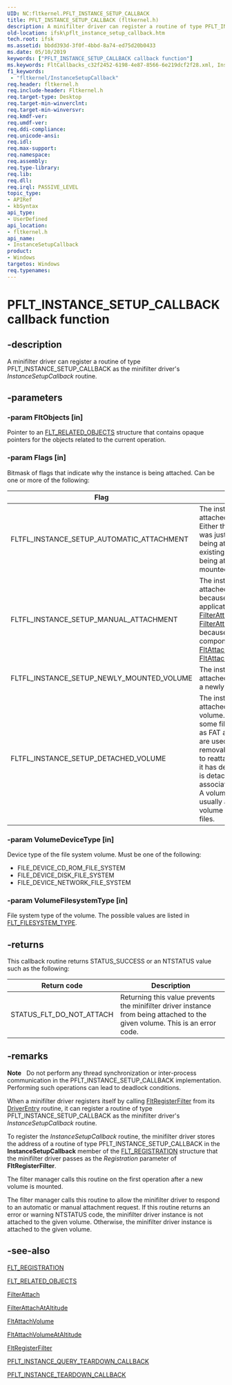 ```yaml
---
UID: NC:fltkernel.PFLT_INSTANCE_SETUP_CALLBACK
title: PFLT_INSTANCE_SETUP_CALLBACK (fltkernel.h)
description: A minifilter driver can register a routine of type PFLT_INSTANCE_SETUP_CALLBACK as the minifilter driver's InstanceSetupCallback routine.
old-location: ifsk\pflt_instance_setup_callback.htm
tech.root: ifsk
ms.assetid: bbdd393d-3f0f-4bbd-8a74-ed75d20b0433
ms.date: 05/10/2019
keywords: ["PFLT_INSTANCE_SETUP_CALLBACK callback function"]
ms.keywords: FltCallbacks_c32f2452-6198-4e87-8566-6e219dcf2f28.xml, InstanceSetupCallback, InstanceSetupCallback routine [Installable File System Drivers], PFLT_INSTANCE_SETUP_CALLBACK, fltkernel/InstanceSetupCallback, ifsk.pflt_instance_setup_callback
f1_keywords:
 - "fltkernel/InstanceSetupCallback"
req.header: fltkernel.h
req.include-header: Fltkernel.h
req.target-type: Desktop
req.target-min-winverclnt: 
req.target-min-winversvr: 
req.kmdf-ver: 
req.umdf-ver: 
req.ddi-compliance: 
req.unicode-ansi: 
req.idl: 
req.max-support: 
req.namespace: 
req.assembly: 
req.type-library: 
req.lib: 
req.dll: 
req.irql: PASSIVE_LEVEL
topic_type:
- APIRef
- kbSyntax
api_type:
- UserDefined
api_location:
- fltkernel.h
api_name:
- InstanceSetupCallback
product:
- Windows
targetos: Windows
req.typenames: 
---
```


# PFLT_INSTANCE_SETUP_CALLBACK callback function

## -description

A minifilter driver can register a routine of type PFLT_INSTANCE_SETUP_CALLBACK as the minifilter driver's *InstanceSetupCallback* routine.

## -parameters

### -param FltObjects [in]

Pointer to an [FLT_RELATED_OBJECTS](ns-fltkernel-_flt_related_objects.md) structure that contains opaque pointers for the objects related to the current operation.

### -param Flags [in]

Bitmask of flags that indicate why the instance is being attached. Can be one or more of the following:

| Flag | Meaning |
| ---- | ------- |
| FLTFL_INSTANCE_SETUP_AUTOMATIC_ATTACHMENT | The instance is being attached automatically. Either the minifilter driver was just loaded and is being attached to all existing volumes, or it is being attached to a newly mounted volume. |
| FLTFL_INSTANCE_SETUP_MANUAL_ATTACHMENT | The instance is being attached manually because a user-mode application has called [FilterAttach](https://docs.microsoft.com/windows/win32/api/fltuser/nf-fltuser-filterattach) or [FilterAttachAtAltitude](https://docs.microsoft.com/windows/win32/api/fltuser/nf-fltuser-filterattachataltitude), or because a kernel-mode component has called [FltAttachVolume](nf-fltkernel-fltattachvolume.md) or [FltAttachVolumeAtAltitude](nf-fltkernel-fltattachvolumeataltitude.md) |
| FLTFL_INSTANCE_SETUP_NEWLY_MOUNTED_VOLUME | The instance is being attached automatically to a newly mounted volume. |
| FLTFL_INSTANCE_SETUP_DETACHED_VOLUME | The instance is being attached to a detached volume. It is possible, on some file systems (such as FAT and CDFS, which are used by some removable media drives), to reattach a volume after it has detached. A volume is detached if it has no associated storage stack. A volume in this state is usually a dismounted volume that still has open files. |

### -param VolumeDeviceType [in]

Device type of the file system volume. Must be one of the following:

* FILE_DEVICE_CD_ROM_FILE_SYSTEM
* FILE_DEVICE_DISK_FILE_SYSTEM
* FILE_DEVICE_NETWORK_FILE_SYSTEM

### -param VolumeFilesystemType [in]

File system type of the volume. The possible values are listed in [FLT_FILESYSTEM_TYPE](https://docs.microsoft.com/windows-hardware/drivers/ddi/fltuserstructures/ne-fltuserstructures-_flt_filesystem_type).

## -returns

This callback routine returns STATUS_SUCCESS or an NTSTATUS value such as the following:

| Return code | Description |
| ----------- | ----------- |
| STATUS_FLT_DO_NOT_ATTACH | Returning this value prevents the minifilter driver instance from being attached to the given volume. This is an error code. |

## -remarks

<div class="alert"><b>Note</b>   Do not perform any thread synchronization or inter-process communication in the PFLT_INSTANCE_SETUP_CALLBACK implementation. Performing such operations can lead to deadlock conditions. </div>

When a minifilter driver registers itself by calling [FltRegisterFilter](nf-fltkernel-fltregisterfilter.md) from its [DriverEntry](https://docs.microsoft.com/windows-hardware/drivers/ddi/wdm/nc-wdm-driver_initialize) routine, it can register a routine of type PFLT_INSTANCE_SETUP_CALLBACK as the minifilter driver's *InstanceSetupCallback* routine.

To register the *InstanceSetupCallback* routine, the minifilter driver stores the address of a routine of type PFLT_INSTANCE_SETUP_CALLBACK in the **InstanceSetupCallback** member of the [FLT_REGISTRATION](ns-fltkernel-_flt_registration.md) structure that the minifilter driver passes as the *Registration* parameter of **FltRegisterFilter**.

The filter manager calls this routine on the first operation after a new volume is mounted.

The filter manager calls this routine to allow the minifilter driver to respond to an automatic or manual attachment request. If this routine returns an error or warning NTSTATUS code, the minifilter driver instance is not attached to the given volume. Otherwise, the minifilter driver instance is attached to the given volume.

## -see-also

[FLT_REGISTRATION](ns-fltkernel-_flt_registration.md)

[FLT_RELATED_OBJECTS](ns-fltkernel-_flt_related_objects.md)

[FilterAttach](https://docs.microsoft.com/windows/win32/api/fltuser/nf-fltuser-filterattach)

[FilterAttachAtAltitude](https://docs.microsoft.com/windows/win32/api/fltuser/nf-fltuser-filterattachataltitude)

[FltAttachVolume](nf-fltkernel-fltattachvolume.md)

[FltAttachVolumeAtAltitude](nf-fltkernel-fltattachvolumeataltitude.md)

[FltRegisterFilter](nf-fltkernel-fltregisterfilter.md)

[PFLT_INSTANCE_QUERY_TEARDOWN_CALLBACK](nc-fltkernel-pflt_instance_query_teardown_callback.md)

[PFLT_INSTANCE_TEARDOWN_CALLBACK](nc-fltkernel-pflt_instance_teardown_callback.md)

